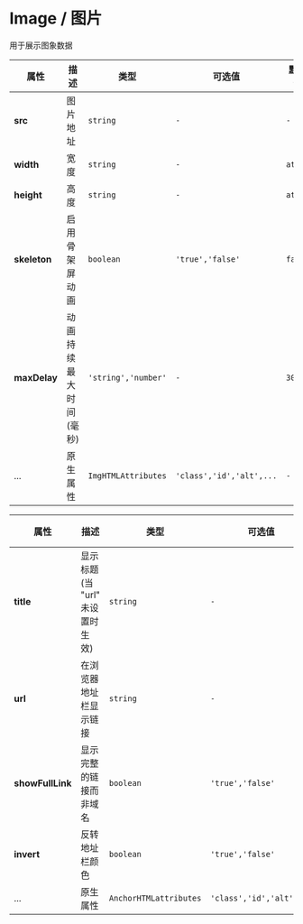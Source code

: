 # Image / 图片

用于展示图象数据

<fe-code-show title="默认的" name="ex-image-default" />
<fe-code-show title="骨架" name="ex-image-skeleton" />
<fe-code-show title="浏览器风格" desc="为图片增加浏览器风格的外装饰" name="ex-image-browser" />
<fe-code-show title="反转的浏览器风格" name="ex-image-invert" />

<fe-attributes>

<fe-attributes-title title="Image Props" />

| 属性         | 描述                    | 类型                | 可选值                   | 默认值  |
| ------------ | ----------------------- | ------------------- | ------------------------ | ------- |
| **src**      | 图片地址                | `string`            | `-`                      | `-`     |
| **width**    | 宽度                    | `string`            | `-`                      | `atuo`  |
| **height**   | 高度                    | `string`            | `-`                      | `atuo`  |
| **skeleton** | 启用骨架屏动画          | `boolean`           | `'true','false'`         | `false` |
| **maxDelay** | 动画持续最大时间 (毫秒) | `'string','number'` | `-`                      | `3000`  |
| ...          | 原生属性                | `ImgHTMLAttributes` | `'class','id','alt',...` | `-`     |

</fe-attributes>

<fe-attributes>

<fe-attributes-title title="ImageBrowser Props" />

| 属性             | 描述                             | 类型                   | 可选值                   | 默认值  |
| ---------------- | -------------------------------- | ---------------------- | ------------------------ | ------- |
| **title**        | 显示标题 (当 "url" 未设置时生效) | `string`               | `-`                      | `-`     |
| **url**          | 在浏览器地址栏显示链接           | `string`               | `-`                      | `-`     |
| **showFullLink** | 显示完整的链接而非域名           | `boolean`              | `'true','false'`         | `false` |
| **invert**       | 反转地址栏颜色                   | `boolean`              | `'true','false'`         | `false` |
| ...              | 原生属性                         | `AnchorHTMLattributes` | `'class','id','alt',...` | `-`     |

</fe-attributes>
